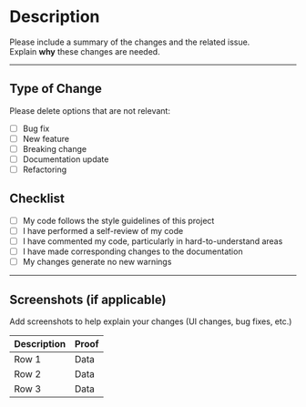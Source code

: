 # Description

Please include a summary of the changes and the related issue.  
Explain **why** these changes are needed.

---

## Type of Change

Please delete options that are not relevant:

- [ ] Bug fix
- [ ] New feature
- [ ] Breaking change
- [ ] Documentation update
- [ ] Refactoring

## Checklist

- [ ] My code follows the style guidelines of this project  
- [ ] I have performed a self-review of my code  
- [ ] I have commented my code, particularly in hard-to-understand areas  
- [ ] I have made corresponding changes to the documentation  
- [ ] My changes generate no new warnings  

---

## Screenshots (if applicable)

Add screenshots to help explain your changes (UI changes, bug fixes, etc.)

| Description | Proof |
|----------|----------|
| Row 1    | Data     |
| Row 2    | Data     |
| Row 3    | Data     |
